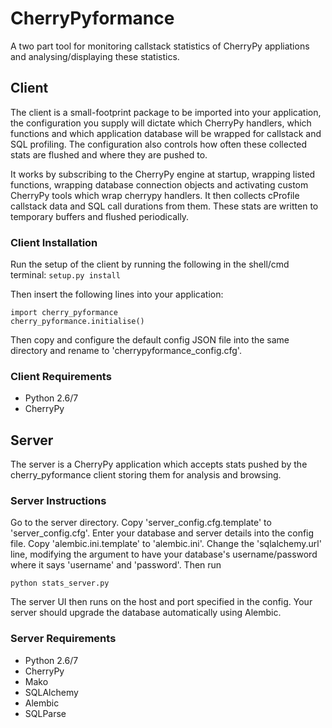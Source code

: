 # CherryPyformance

A two part tool for monitoring callstack statistics of CherryPy appliations and analysing/displaying these statistics.

## Client

The client is a small-footprint package to be imported into your application, the configuration you supply will dictate which CherryPy handlers, which functions and which application database will be wrapped for callstack and SQL profiling. The configuration also controls how often these collected stats are flushed and where they are pushed to.

It works by subscribing to the CherryPy engine at startup, wrapping listed functions, wrapping database connection objects and activating custom CherryPy tools which wrap cherrypy handlers. It then collects cProfile callstack data and SQL call durations from them. These stats are written to temporary buffers and flushed periodically.

### Client Installation

Run the setup of the client by running the following in the shell/cmd terminal:
```setup.py install```

Then insert the following lines into your application:
```
import cherry_pyformance
cherry_pyformance.initialise()
```

Then copy and configure the default config JSON file into the same directory and rename to 'cherrypyformance_config.cfg'.

### Client Requirements
* Python 2.6/7
* CherryPy

## Server

The server is a CherryPy application which accepts stats pushed by the cherry_pyformance client storing them for analysis and browsing.

### Server Instructions
Go to the server directory.
Copy 'server_config.cfg.template' to 'server_config.cfg'.
Enter your database and server details into the config file.
Copy 'alembic.ini.template' to 'alembic.ini'.
Change the 'sqlalchemy.url' line, modifying the argument to have your database's username/password where it says 'username' and 'password'. 
Then run
```
python stats_server.py
```

The server UI then runs on the host and port specified in the config. Your server should upgrade the database automatically using Alembic.

### Server Requirements
* Python 2.6/7
* CherryPy
* Mako
* SQLAlchemy
* Alembic
* SQLParse

